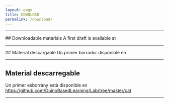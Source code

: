 ```yaml
---
layout: page
title: DOWNLOAD
permalink: /download/
---
```


<hr/>
## Downloadable materials 
A first draft is available at <https://github.com/DuinoBasedLearning/Lab/tree/master/en>

<hr/>
## Material descargable 
Un primer borrador disponible en <https://github.com/DuinoBasedLearning/Lab/tree/master/es>
<hr/>

## Material descarregable 
Un primer esborrany està disponible en <https://github.com/DuinoBasedLearning/Lab/tree/master/cat> 

<hr/>
